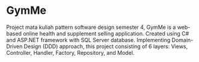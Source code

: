 # GymMe
Project mata kuliah pattern software design semester 4, GymMe is a web-based online health and supplement selling application. Created using C# and ASP.NET framework with SQL Server database. Implementing Domain-Driven Design (DDD) approach, this project consisting of 6 layers: Views, Controller, Handler, Factory, Repository, and Model.
